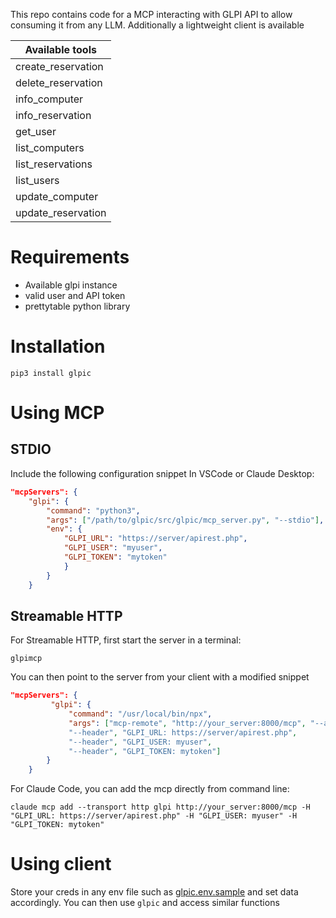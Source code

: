 This repo contains code for a MCP interacting with GLPI API to allow consuming it from any LLM.
Additionally a lightweight client is available

| Available tools   |
|-------------------|
|create_reservation |
|delete_reservation |
|info_computer      |
|info_reservation   |
|get_user           |
|list_computers     |
|list_reservations  |
|list_users         |
|update_computer    |
|update_reservation |

# Requirements

- Available glpi instance
- valid user and API token
- prettytable python library

# Installation

```
pip3 install glpic
```

# Using MCP

## STDIO

Include the following configuration snippet In VSCode or Claude Desktop:

```json
"mcpServers": {
    "glpi": {
        "command": "python3",
        "args": ["/path/to/glpic/src/glpic/mcp_server.py", "--stdio"],
        "env": {
            "GLPI_URL": "https://server/apirest.php",
            "GLPI_USER": "myuser",
            "GLPI_TOKEN": "mytoken"
            }
        }
    }
```

## Streamable HTTP

For Streamable HTTP, first start the server in a terminal:

```
glpimcp
```

You can then point to the server from your client with a modified snippet

```json
"mcpServers": {
         "glpi": {
             "command": "/usr/local/bin/npx",
             "args": ["mcp-remote", "http://your_server:8000/mcp", "--allow-http",
             "--header", "GLPI_URL: https://server/apirest.php",
             "--header", "GLPI_USER: myuser",
             "--header", "GLPI_TOKEN: mytoken"]
        }
    }
```

For Claude Code, you can add the mcp directly from command line:

```
claude mcp add --transport http glpi http://your_server:8000/mcp -H "GLPI_URL: https://server/apirest.php" -H "GLPI_USER: myuser" -H "GLPI_TOKEN: mytoken"
```

# Using client

Store your creds in any env file such as [glpic.env.sample](glpic.env.sample) and set data accordingly. You can then use `glpic` and access similar functions
